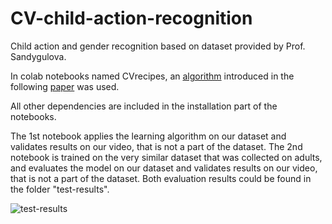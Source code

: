 # CV-child-action-recognition
Child action and gender recognition based on dataset provided by Prof. Sandygulova.

In colab notebooks named CVrecipes, an [algorithm](https://github.com/microsoft/computervision-recipes) introduced in the following [paper](https://openaccess.thecvf.com/content_CVPR_2019/html/Ghadiyaram_Large-Scale_Weakly-Supervised_Pre-Training_for_Video_Action_Recognition_CVPR_2019_paper.html) was used.

All other dependencies are included in the installation part of the notebooks.

The 1st notebook applies the learning algorithm on our dataset and validates results on our video, that is not a part of the dataset. 
The 2nd notebook is trained on the very similar dataset that was collected on adults, and evaluates the model on our dataset and validates results on our video, that is not a part of the dataset. Both evaluation results could be found in the folder "test-results". 

![test-results](https://github.com/androbaza/CV-child-action-recognition/blob/master/test-results/CVrecipes-test.gif)
